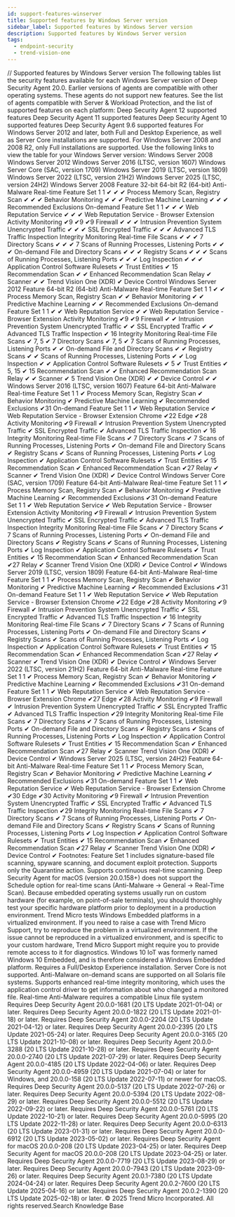 ```yaml
---
id: support-features-winserver
title: Supported features by Windows Server version
sidebar_label: Supported features by Windows Server version
description: Supported features by Windows Server version
tags:
  - endpoint-security
  - trend-vision-one
---
```


/*<![CDATA[*/ $('#title').html($('meta[name=map-description]').attr('content')); /*]]>*/ Supported features by Windows Server version The following tables list the security features available for each Windows Server version of Deep Security Agent 20.0. Earlier versions of agents are compatible with other operating systems. These agents do not support new features. See the list of agents compatible with Server & Workload Protection, and the list of supported features on each platform: Deep Security Agent 12 supported features Deep Security Agent 11 supported features Deep Security Agent 10 supported features Deep Security Agent 9.6 supported features For Windows Server 2012 and later, both Full and Desktop Experience, as well as Server Core installations are supported. For Windows Server 2008 and 2008 R2, only Full installations are supported. Use the following links to view the table for your Windows Server version: Windows Server 2008 Windows Server 2012 Windows Server 2016 (LTSC, version 1607) Windows Server Core (SAC, version 1709) Windows Server 2019 (LTSC, version 1809) Windows Server 2022 (LTSC, version 21H2) Windows Server 2025 (LTSC, version 24H2) Windows Server 2008 Feature 32-bit 64-bit R2 (64-bit) Anti-Malware Real-time Feature Set 1 1 ✔ ✔ ✔ Process Memory Scan, Registry Scan ✔ ✔ ✔ Behavior Monitoring ✔ ✔ ✔ Predictive Machine Learning ✔ ✔ ✔ Recommended Exclusions On-demand Feature Set 1 1 ✔ ✔ ✔ Web Reputation Service ✔ ✔ ✔ Web Reputation Service - Browser Extension Activity Monitoring ✔9 ✔9 ✔9 Firewall ✔ ✔ ✔ Intrusion Prevention System Unencrypted Traffic ✔ ✔ ✔ SSL Encrypted Traffic ✔ ✔ ✔ Advanced TLS Traffic Inspection Integrity Monitoring Real-time File Scans ✔ ✔ ✔ 7 Directory Scans ✔ ✔ ✔ 7 Scans of Running Processes, Listening Ports ✔ ✔ ✔ On-demand File and Directory Scans ✔ ✔ ✔ Registry Scans ✔ ✔ ✔ Scans of Running Processes, Listening Ports ✔ ✔ ✔ Log Inspection ✔ ✔ ✔ Application Control Software Rulesets ✔ Trust Entities ✔ 15 Recommendation Scan ✔ ✔ Enhanced Recommendation Scan Relay ✔ Scanner ✔ ✔ Trend Vision One (XDR) ✔ Device Control Windows Server 2012 Feature 64-bit R2 (64-bit) Anti-Malware Real-time Feature Set 1 1 ✔ ✔ Process Memory Scan, Registry Scan ✔ ✔ Behavior Monitoring ✔ ✔ Predictive Machine Learning ✔ ✔ Recommended Exclusions On-demand Feature Set 1 1 ✔ ✔ Web Reputation Service ✔ ✔ Web Reputation Service - Browser Extension Activity Monitoring ✔9 ✔9 Firewall ✔ ✔ Intrusion Prevention System Unencrypted Traffic ✔ ✔ SSL Encrypted Traffic ✔ ✔ Advanced TLS Traffic Inspection ✔ 16 Integrity Monitoring Real-time File Scans ✔ 7, 5 ✔ 7 Directory Scans ✔ 7, 5 ✔ 7 Scans of Running Processes, Listening Ports ✔ ✔ On-demand File and Directory Scans ✔ ✔ Registry Scans ✔ ✔ Scans of Running Processes, Listening Ports ✔ ✔ Log Inspection ✔ ✔ Application Control Software Rulesets ✔ 5 ✔ Trust Entities ✔ 5, 15 ✔ 15 Recommendation Scan ✔ ✔ Enhanced Recommendation Scan Relay ✔ ✔ Scanner ✔ 5 Trend Vision One (XDR) ✔ ✔ Device Control ✔ ✔ Windows Server 2016 (LTSC, version 1607) Feature 64-bit Anti-Malware Real-time Feature Set 1 1 ✔ Process Memory Scan, Registry Scan ✔ Behavior Monitoring ✔ Predictive Machine Learning ✔ Recommended Exclusions ✔31 On-demand Feature Set 1 1 ✔ Web Reputation Service ✔ Web Reputation Service - Browser Extension Chrome ✔22 Edge ✔28 Activity Monitoring ✔9 Firewall ✔ Intrusion Prevention System Unencrypted Traffic ✔ SSL Encrypted Traffic ✔ Advanced TLS Traffic Inspection ✔ 16 Integrity Monitoring Real-time File Scans ✔ 7 Directory Scans ✔ 7 Scans of Running Processes, Listening Ports ✔ On-demand File and Directory Scans ✔ Registry Scans ✔ Scans of Running Processes, Listening Ports ✔ Log Inspection ✔ Application Control Software Rulesets ✔ Trust Entities ✔ 15 Recommendation Scan ✔ Enhanced Recommendation Scan ✔27 Relay ✔ Scanner ✔ Trend Vision One (XDR) ✔ Device Control Windows Server Core (SAC, version 1709) Feature 64-bit Anti-Malware Real-time Feature Set 1 1 ✔ Process Memory Scan, Registry Scan ✔ Behavior Monitoring ✔ Predictive Machine Learning ✔ Recommended Exclusions ✔31 On-demand Feature Set 1 1 ✔ Web Reputation Service ✔ Web Reputation Service - Browser Extension Activity Monitoring ✔9 Firewall ✔ Intrusion Prevention System Unencrypted Traffic ✔ SSL Encrypted Traffic ✔ Advanced TLS Traffic Inspection Integrity Monitoring Real-time File Scans ✔ 7 Directory Scans ✔ 7 Scans of Running Processes, Listening Ports ✔ On-demand File and Directory Scans ✔ Registry Scans ✔ Scans of Running Processes, Listening Ports ✔ Log Inspection ✔ Application Control Software Rulesets ✔ Trust Entities ✔ 15 Recommendation Scan ✔ Enhanced Recommendation Scan ✔27 Relay ✔ Scanner Trend Vision One (XDR) ✔ Device Control ✔ Windows Server 2019 (LTSC, version 1809) Feature 64-bit Anti-Malware Real-time Feature Set 1 1 ✔ Process Memory Scan, Registry Scan ✔ Behavior Monitoring ✔ Predictive Machine Learning ✔ Recommended Exclusions ✔31 On-demand Feature Set 1 1 ✔ Web Reputation Service ✔ Web Reputation Service - Browser Extension Chrome ✔22 Edge ✔28 Activity Monitoring ✔9 Firewall ✔ Intrusion Prevention System Unencrypted Traffic ✔ SSL Encrypted Traffic ✔ Advanced TLS Traffic Inspection ✔ 16 Integrity Monitoring Real-time File Scans ✔ 7 Directory Scans ✔ 7 Scans of Running Processes, Listening Ports ✔ On-demand File and Directory Scans ✔ Registry Scans ✔ Scans of Running Processes, Listening Ports ✔ Log Inspection ✔ Application Control Software Rulesets ✔ Trust Entities ✔ 15 Recommendation Scan ✔ Enhanced Recommendation Scan ✔27 Relay ✔ Scanner ✔ Trend Vision One (XDR) ✔ Device Control ✔ Windows Server 2022 (LTSC, version 21H2) Feature 64-bit Anti-Malware Real-time Feature Set 1 1 ✔ Process Memory Scan, Registry Scan ✔ Behavior Monitoring ✔ Predictive Machine Learning ✔ Recommended Exclusions ✔31 On-demand Feature Set 1 1 ✔ Web Reputation Service ✔ Web Reputation Service - Browser Extension Chrome ✔27 Edge ✔28 Activity Monitoring ✔9 Firewall ✔ Intrusion Prevention System Unencrypted Traffic ✔ SSL Encrypted Traffic ✔ Advanced TLS Traffic Inspection ✔29 Integrity Monitoring Real-time File Scans ✔ 7 Directory Scans ✔ 7 Scans of Running Processes, Listening Ports ✔ On-demand File and Directory Scans ✔ Registry Scans ✔ Scans of Running Processes, Listening Ports ✔ Log Inspection ✔ Application Control Software Rulesets ✔ Trust Entities ✔ 15 Recommendation Scan ✔ Enhanced Recommendation Scan ✔27 Relay ✔ Scanner Trend Vision One (XDR) ✔ Device Control ✔ Windows Server 2025 (LTSC, version 24H2) Feature 64-bit Anti-Malware Real-time Feature Set 1 1 ✔ Process Memory Scan, Registry Scan ✔ Behavior Monitoring ✔ Predictive Machine Learning ✔ Recommended Exclusions ✔31 On-demand Feature Set 1 1 ✔ Web Reputation Service ✔ Web Reputation Service - Browser Extension Chrome ✔30 Edge ✔30 Activity Monitoring ✔9 Firewall ✔ Intrusion Prevention System Unencrypted Traffic ✔ SSL Encrypted Traffic ✔ Advanced TLS Traffic Inspection ✔29 Integrity Monitoring Real-time File Scans ✔ 7 Directory Scans ✔ 7 Scans of Running Processes, Listening Ports ✔ On-demand File and Directory Scans ✔ Registry Scans ✔ Scans of Running Processes, Listening Ports ✔ Log Inspection ✔ Application Control Software Rulesets ✔ Trust Entities ✔ 15 Recommendation Scan ✔ Enhanced Recommendation Scan ✔27 Relay ✔ Scanner Trend Vision One (XDR) ✔ Device Control ✔ Footnotes: Feature Set 1 includes signature-based file scanning, spyware scanning, and document exploit protection. Supports only the Quarantine action. Supports continuous real-time scanning. Deep Security Agent for macOS (version 20.0.158+) does not support the Schedule option for real-time scans (Anti-Malware → General → Real-Time Scan). Because embedded operating systems usually run on custom hardware (for example, on point-of-sale terminals), you should thoroughly test your specific hardware platform prior to deployment in a production environment. Trend Micro tests Windows Embedded platforms in a virtualized environment. If you need to raise a case with Trend Micro Support, try to reproduce the problem in a virtualized environment. If the issue cannot be reproduced in a virtualized environment, and is specific to your custom hardware, Trend Micro Support might require you to provide remote access to it for diagnostics. Windows 10 IoT was formerly named Windows 10 Embedded, and is therefore considered a Windows Embedded platform. Requires a Full/Desktop Experience installation. Server Core is not supported. Anti-Malware on-demand scans are supported on all Solaris file systems. Supports enhanced real-time integrity monitoring, which uses the application control driver to get information about who changed a monitored file. Real-time Anti-Malware requires a compatible Linux file system Requires Deep Security Agent 20.0.0-1681 (20 LTS Update 2021-01-04) or later. Requires Deep Security Agent 20.0.0-1822 (20 LTS Update 2021-01-18) or later. Requires Deep Security Agent 20.0.0-2204 (20 LTS Update 2021-04-12) or later. Requires Deep Security Agent 20.0.0-2395 (20 LTS Update 2021-05-24) or later. Requires Deep Security Agent 20.0.0-3165 (20 LTS Update 2021-10-08) or later. Requires Deep Security Agent 20.0.0-3288 (20 LTS Update 2021-10-28) or later. Requires Deep Security Agent 20.0.0-2740 (20 LTS Update 2021-07-29) or later. Requires Deep Security Agent 20.0.0-4185 (20 LTS Update 2022-04-06) or later. Requires Deep Security Agent 20.0.0-4959 (20 LTS Update 2021-07-04) or later for Windows, and 20.0.0-158 (20 LTS Update 2022-07-11) or newer for macOS. Requires Deep Security Agent 20.0.0-5137 (20 LTS Update 2022-07-26) or later. Requires Deep Security Agent 20.0.0-5394 (20 LTS Update 2022-08-29) or later. Requires Deep Security Agent 20.0.0-5512 (20 LTS Update 2022-09-22) or later. Requires Deep Security Agent 20.0.0-5761 (20 LTS Update 2022-10-21) or later. Requires Deep Security Agent 20.0.0-5995 (20 LTS Update 2022-11-28) or later. Requires Deep Security Agent 20.0.0-6313 (20 LTS Update 2023-01-31) or later. Requires Deep Security Agent 20.0.0-6912 (20 LTS Update 2023-05-02) or later. Requires Deep Security Agent for macOS 20.0.0-208 (20 LTS Update 2023-04-25) or later. Requires Deep Security Agent for macOS 20.0.0-208 (20 LTS Update 2023-04-25) or later. Requires Deep Security Agent 20.0.0-7719 (20 LTS Update 2023-08-29) or later. Requires Deep Security Agent 20.0.0-7943 (20 LTS Update 2023-09-26) or later. Requires Deep Security Agent 20.0.1-7380 (20 LTS Update 2024-04-24) or later. Requires Deep Security Agent 20.0.2-7600 (20 LTS Update 2025-04-16) or later. Requires Deep Security Agent 20.0.2-1390 (20 LTS Update 2025-02-18) or later. © 2025 Trend Micro Incorporated. All rights reserved.Search Knowledge Base